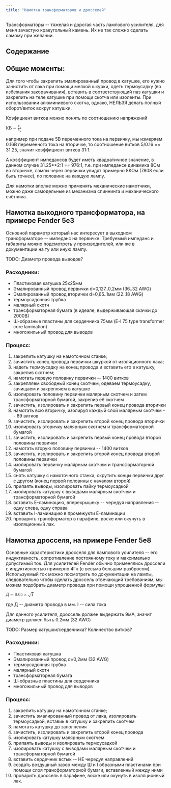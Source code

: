 ```yaml
---
title: "Намотка трансформаторов и дросселей"
---
```


Трансформаторы -- тяжелая и дорогая часть лампового усилителя, для меня зачастую краеугольный камень. Их не так сложно
сделать самому при желании.

## Содержание

## Общие моменты:

Для того чтобы закрепить эмалированный провод в катушке, его нужно зачистить от лака при помощи мелкой шкурки, одеть термоусадку (во избежания закорачивания), вставить в соответствующий паз катушки и закрепить на теле катушке при помощи скотча или изоленты. При использовании алюминиевого скотча, однако, НЕЛЬЗЯ делать полный оборот/виток вокруг катушки.

Коэфициент витков можно понять по соотношению напряжений

<!-- КВ=Vп/Vв -->
<math>
<mi>КВ</mi>
<mo>=</mo>
<mfrac>
  <mrow>
    <msub><mi>V</mi><mi>п</mi></msub>
  </mrow>
  <mrow>
    <msub><mi>V</mi><mi>в</mi></msub>
  </mrow>
</mfrac>
</math>


например при подаче 5В переменного тока на первичку, мы измеряем 0.16В переменного тока на вторичке,
то соотношение витков 5/0.16 == 31.25, значит коэффициент витков 31:1.

А коэффициент импедансов будет иметь квадратичное значение, в данном случае 31.25**2:1 == 976:1, т.е. при импедансе
динамика 8Ом во вторичке, лампы через первички увидят примерно 8КОм (7808 если быть точнее), по половине на каждую лампу.

Для намотки вполне можно применять механические намотчики, можно даже самодельные из механизма спиннинга и механического
счётчика.

## Намотка выходного трансформатора, на примере Fender 5e3

Основной параметр который нас интересует в выходном трансформаторе -- импеданс на первичке. Требуемый импеданс и
габариты можно подсмотреть у производителей, или же в документации на ту или иную лампу.

TODO: Диаметр провода выводов?

### Расходники:

- Пластиковая катушка 25х25мм
- Эмалированный провод первички d=0,127..0,2мм (36..32 AWG)
- Эмалированный провод вторички d=0,65..1мм (22..18 AWG)
- термоусадочная трубка
- малярный скотч
- трансформаторная бумага (в идеале, выдерживающая скачки до 2000В)
- Ш-образные пластины для сердечника 75мм (E-I 75 type transformer core lamination)
- многожильный провод для выводов

### Процесс:

1. закрепить катушку на намоточном станке;
1. зачистить конец провода первички шкуркой от изоляционного лака;
1. надеть термоусадку на конец провода и вставить его в катушку, закрепив скотчем;
1. намотать первую половину первички -- 1400 витков
1. закрепляем свободный конец скотчем, одеваем термоусадку, зачищаем и закрепляем в катушке
1. изолировать половину первички малярным скотчем и затем трансформаторной бумагой, закрепив её скотчем
1. зачистить, изолировать и закрепить первый конец провода вторички
1. намотать всю вторичку, изолируя каждый слой малярным скотчем -- 89 витков
1. зачистить, изолировать и закрепить второй конец провода вторички
1. изолировать вторичку малярным скотчем и трансформаторной бумагой
1. зачистить, изолировать и закрепить первый конец провода второй половины первички
1. намотать вторую половину первички -- 1400 витков
1. зачистить, изолировать и закрепить второй конец провода второй половины первички
1. изолировать первичку малярным скотчем и трансформаторной бумагой
1. снять катушку с намоточного станка, скрутить концы первички друг с другом (конец первой половины с началом второй)
1. припаять выводы, изолировать пайку термоусадкой
1. изолировать катушку с выводами малярным скотчем и трансформаторной бумагой
1. вставить E-ламинацию, вперекрышеку -- чередуя направления -- одну слева, одну справа
1. вставить I-ламинацию в промежукти E-ламинации
1. проварить трансформатор в парафине, воске или окунуть в изоляционный лак.


## Намотка дросселя, на примере Fender 5e8

Основные характеристики дросселя для лампового усилителя -- его индуктивность, сопротивление постоянному току и максимально допустимый ток. Для усилителей Fender обычно применялись дроссели с индуктивностью примерно 4Гн (с весьма большим разбросом). Используемый ток можно посмотреть по документации на лампы, следовательно чтобы сделать дроссель отвечающий требованиям, мы можем подобрать диаметр провода при помощи упрощенной формулы:

<!-- Д=0.65*sqrt(I) -->
<math>
  <mi>Д</mi>
  <mo>=</mo>
  <mn>0.65</mn>
  <mo>×</mo>
  <msqrt>
    <mi>I</mi>
  </msqrt>
</math>

где Д -- диаметр провода в мм.
I -- сила тока

Для данного усилителя, дроссель должен выдержать 9мА, значит диаметр должен быть 0.2мм (32 AWG)

TODO: Размер катушки/сердечника? Количество витков?

### Расходники:

- Пластиковая катушка
- Эмалированный провод d=0,2мм (32 AWG)
- термоусадочная трубка
- малярный скотч
- трансформаторная бумага
- Ш-образные пластины для сердечника
- многожильный провод для выводов

### Процесс:

1. закрепить катушку на намоточном станке;
1. зачистить эмалированный провод от лака, изолировать термоусадкой, вставиь в катушку и закрепить скотчем
1. намотать катушку до заполнения
1. зачистить, изолировать и закрепить второй конец провода
1. изолировать катушку малярным скотчем
1. припаять выводы и изолировать термоусадкой
1. изолировать катушку с выводами малярным скотчем и трансформаторной бумагой
1. вставить сердечник встык -- НЕ чередуя направлений
1. создать воздушный зазор между Ш и I образными пластинами при помощи слоя трансформаторной бумаги, вставленный между ними
1. проварить дроссель в парафине, воске или окунуть в изоляционный лак.